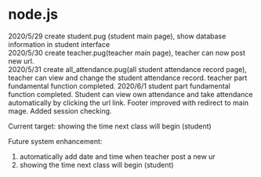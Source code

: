 # node.js

2020/5/29 create student.pug (student main page), show database information in student interface<br>
2020/5/30 create teacher.pug(teacher main page), teacher can now post new url.<br>
2020/5/31 create all_attendance.pug(all student attendance record page), teacher can view and change the student attendance record.
          teacher part fundamental function completed.
2020/6/1  student part fundamental function completed. Student can view own attendance and take attendance automatically by clicking the             url link. Footer improved with redirect to main mage. Added session checking.      

Current target: showing the time next class will begin (student)

Future system enhancement: 
1. automatically add date and time when teacher post a new ur
2. showing the time next class will begin (student)
